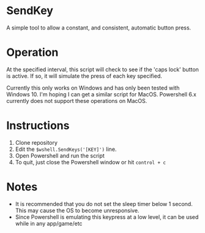 # SendKey
A simple tool to allow a constant, and consistent, automatic button press.

# Operation
At the specified interval, this script will check to see if the 'caps lock' button is active. If so, it will simulate the press of each key specified.

Currently this only works on Windows and has only been tested with Windows 10. I'm hoping I can get a similar script for MacOS. Powershell 6.x currently does not support these operations on MacOS.

# Instructions
1. Clone repository
2. Edit the `$wshell.SendKeys('[KEY]')` line.
3. Open Powershell and run the script
4. To quit, just close the Powershell window or hit `control + c`

# Notes
- It is recommended that you do not set the sleep timer below 1 second. This may cause the OS to become unresponsive.
- Since Powershell is emulating this keypress at a low level, it can be used while in any app/game/etc